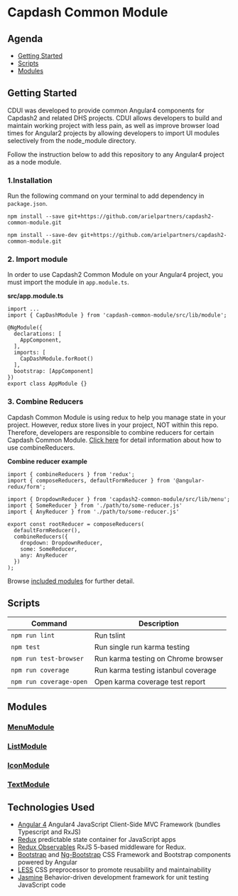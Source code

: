 # Capdash Common Module


## Agenda
* [Getting Started](https://github.com/arielpartners/capdash2-common-module#getting-started)
* [Scripts](https://github.com/arielpartners/capdash2-common-module#scripts)
* [Modules](https://github.com/arielpartners/capdash2-common-module#modules)


## Getting Started

CDUI was developed to provide common Angular4 components for Capdash2 and related DHS projects.
CDUI allows developers to build and maintain working project with less pain, as well as improve browser load times for Angular2 projects by allowing developers to import UI modules selectively from the node_module directory.

Follow the instruction below to add this repository to any Angular4 project as a node module.

### 1.Installation

Run the following command on your terminal to add dependency in 
 `package.json`.

    npm install --save git+https://github.com/arielpartners/capdash2-common-module.git
    
    npm install --save-dev git+https://github.com/arielpartners/capdash2-common-module.git


### 2. Import module

In order to use Capdash2 Common Module on your Angular4 project, you must import the module in `app.module.ts`.

**src/app.module.ts**

    import ...
    import { CapDashModule } from 'capdash-common-module/src/lib/module';

    @NgModule({
      declarations: [
        AppComponent,
      ],
      imports: [
        CapDashModule.forRoot()
      ],
      bootstrap: [AppComponent]
    })
    export class AppModule {}


### 3. Combine Reducers

Capdash Common Module is using redux to help you manage state in your project. However, redux store lives in your project, NOT within this repo. Therefore, developers are responsible to combine reducers for certain Capdash Common Module. [Click here](http://redux.js.org/docs/api/combineReducers.html) for detail information about how to use combineReducers.

**Combine reducer example**

    import { combineReducers } from 'redux';
    import { composeReducers, defaultFormReducer } from '@angular-redux/form';
    
    import { DropdownReducer } from 'capdash2-common-module/src/lib/menu';
    import { SomeReducer } from './path/to/some-reducer.js'
    import { AnyReducer } from './path/to/some-reducer.js'
    
    export const rootReducer = composeReducers(
      defaultFormReducer(),
      combineReducers({
        dropdown: DropdownReducer,
        some: SomeReducer,
        any: AnyReducer
      })
    );

Browse [included modules](link_to_modules_section) for further detail.


## Scripts

| Command | Description |
| --- | --- |
| `npm run lint` | Run tslint |
| `npm test` | Run single run karma testing |
| `npm run test-browser` | Run karma testing on Chrome browser |
| `npm run coverage` | Run karma testing istanbul coverage |
| `npm run coverage-open` | Open karma coverage test report |


## Modules

### [MenuModule](https://github.com/arielpartners/capdash2-common-module/blob/master/src/lib/menu/menu.md)

### [ListModule](https://github.com/arielpartners/capdash2-common-module/blob/master/src/lib/list/list.md)

### [IconModule](https://github.com/arielpartners/capdash2-common-module/blob/master/src/lib/icon/icon.md)

### [TextModule](https://github.com/arielpartners/capdash2-common-module/blob/master/src/lib/list/list.md)

## Technologies Used 

* [Angular 4](https://angular.io/) Angular4 JavaScript Client-Side MVC Framework (bundles Typescript and RxJS)
* [Redux](http://redux.js.org/) predictable state container for JavaScript apps
* [Redux Observables](https://redux-observable.js.org/) RxJS 5-based middleware for Redux.
* [Bootstrap](http://www.getbootstrap.com) and [Ng-Bootstrap](https://ng-bootstrap.github.io) CSS Framework and Bootstrap components powered by Angular
* [LESS](http://www.lesscss.org) CSS preprocessor to promote reusability and maintainability
* [Jasmine](https://jasmine.github.io/) Behavior-driven development framework for unit testing JavaScript code

